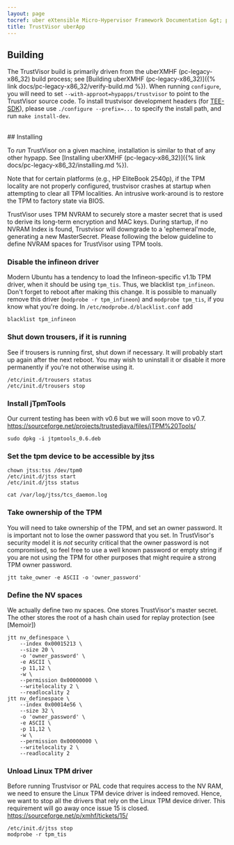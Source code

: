 ```yaml
---
layout: page
tocref: uber eXtensible Micro-Hypervisor Framework Documentation &gt; pc-legacy-x86_32 
title: TrustVisor uberApp
---
```


## Building 

The TrustVisor build is primarily driven from the uberXMHF (pc-legacy-x86_32) build process; see [Building uberXMHF (pc-legacy-x86_32)]({% link docs/pc-legacy-x86_32/verify-build.md %}). When
running `configure`, you will need to set `--with-approot=hypapps/trustvisor` 
to point to the TrustVisor source code. To install trustvisor
development headers (for [TEE-SDK](#tee-sdk)), please 
use `./configure --prefix=...` to specify
the install path, and run `make install-dev`.

<br/>
## Installing

To *run* TrustVisor on a given machine, installation is similar to that
of any other hypapp. See [Installing uberXMHF (pc-legacy-x86_32)]({% link docs/pc-legacy-x86_32/installing.md %}).

Note that for certain platforms (e.g., HP EliteBook 2540p), if the TPM locality
are not properly configured, trustvisor crashes at startup when attempting to 
clear all TPM localities. An intrusive work-around is to restore 
the TPM to factory state via BIOS.
 
TrustVisor uses TPM NVRAM to securely store a master secret that is
used to derive its long-term encryption and MAC keys. During startup, if no NVRAM 
Index is found, Trustvisor will downgrade to a 'ephemeral'mode, generating a 
new MasterSecret. Please following the below guideline to define NVRAM spaces
for TrustVisor using TPM tools.

### Disable the infineon driver

Modern Ubuntu has a tendency to load the Infineon-specific v1.1b TPM
driver, when it should be using `tpm_tis`.  Thus, we blacklist
`tpm_infineon`.  Don't forget to reboot after making this change.  It
is possible to manually remove this driver (`modprobe -r
tpm_infineon`) and `modprobe tpm_tis`, if you know what you're
doing. In `/etc/modprobe.d/blacklist.conf` add

    blacklist tpm_infineon

### Shut down trousers, if it is running

See if trousers is running first, shut down if necessary.  It will
probably start up again after the next reboot.  You may wish to
uninstall it or disable it more permanently if you're not otherwise
using it.

    /etc/init.d/trousers status
    /etc/init.d/trousers stop

### Install jTpmTools

Our current testing has been with v0.6 but we will soon move to
v0.7. <https://sourceforge.net/projects/trustedjava/files/jTPM%20Tools/>

    sudo dpkg -i jtpmtools_0.6.deb

### Set the tpm device to be accessible by jtss

    chown jtss:tss /dev/tpm0
    /etc/init.d/jtss start
    /etc/init.d/jtss status
 
    cat /var/log/jtss/tcs_daemon.log

### Take ownership of the TPM

You will need to take ownership of the TPM, and set an owner
password. It is important not to lose the owner password that you
set. In TrustVisor's security model it is *not* security critical that
the owner password is not compromised, so feel free to use a well
known password or empty string if you are not using the TPM for other
purposes that might require a strong TPM owner password.

    jtt take_owner -e ASCII -o 'owner_password'

### Define the NV spaces

We actually define two nv spaces. One stores TrustVisor's master
secret. The other stores the root of a hash chain used for replay
protection (see [Memoir])

    jtt nv_definespace \
        --index 0x00015213 \
        --size 20 \
        -o 'owner_password' \
        -e ASCII \
        -p 11,12 \
        -w \
        --permission 0x00000000 \
        --writelocality 2 \
        --readlocality 2
    jtt nv_definespace \
        --index 0x00014e56 \
        --size 32 \
        -o 'owner_password' \
        -e ASCII \
        -p 11,12 \
        -w \
        --permission 0x00000000 \
        --writelocality 2 \
        --readlocality 2

### Unload Linux TPM driver

Before running Trustvisor or PAL code that requires access to the NV
RAM, we need to ensure the Linux TPM device driver is indeed
removed. Hence, we want to stop all the drivers that rely on the Linux
TPM device driver.  This requirement will go away once issue 15 is
closed. <https://sourceforge.net/p/xmhf/tickets/15/>
 
    /etc/init.d/jtss stop
    modprobe -r tpm_tis
